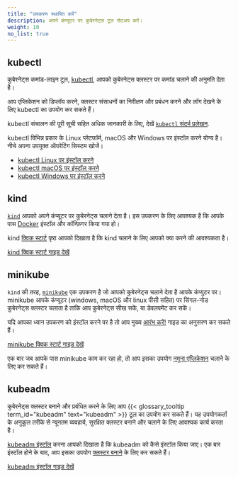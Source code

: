 ```yaml
---
title: "उपकरण स्थापित करें"
description: अपने कंप्यूटर पर कुबेरनेट्स टूल सेटअप करें।
weight: 10
no_list: true
---
```


## kubectl

<!-- overview -->
कुबेरनेट्स कमांड-लाइन टूल, [kubectl](/docs/reference/kubectl/kubectl/), 
आपको कुबेरनेट्स क्लस्टर पर कमांड चलाने की अनुमति देता है।

आप एप्लिकेशन को डिप्लॉय करने, क्लस्टर संसाधनों का निरीक्षण 
और प्रबंधन करने और लॉग देखने के लिए kubectl का उपयोग कर सकते हैं।

kubectl संचालन की पूरी सूची सहित अधिक जानकारी के लिए, देखें 
[`kubectl` संदर्भ प्रलेखन](/docs/reference/kubectl/).

kubectl विभिन्न प्रकार के Linux प्लेटफॉर्म, macOS और Windows पर इंस्टॉल करने योग्य है।
नीचे अपना उपयुक्त ऑपरेटिंग सिस्टम खोजें।

- [kubectl Linux पर इंस्टॉल करने](/hi/docs/tasks/tools/install-kubectl-linux)
- [kubectl macOS पर इंस्टॉल करने](/hi/docs/tasks/tools/install-kubectl-macos)
- [kubectl Windows पर इंस्टॉल करने](/hi/docs/tasks/tools/install-kubectl-windows)

## kind

[`kind`](https://kind.sigs.k8s.io/docs/) आपको अपने कंप्यूटर पर कुबेरनेट्स चलाने देता है।
इस उपकरण के लिए आवश्यक है कि आपके पास 
[Docker](https://docs.docker.com/get-docker/) इंस्टॉल और कॉन्फ़िगर किया गया हो।

kind [क्विक स्टार्ट](https://kind.sigs.k8s.io/docs/user/quick-start/) 
पृष्ठ आपको दिखाता है कि kind चलाने के लिए आपको क्या करने की आवश्यकता है।

<a class="btn btn-primary" href="https://kind.sigs.k8s.io/docs/user/quick-start/" role="button" aria-label="kind क्विक स्टार्ट गाइड देखें">kind क्विक स्टार्ट गाइड देखें</a>

## minikube

`kind` की तरह, [`minikube`](https://minikube.sigs.k8s.io/) एक उपकरण 
है जो आपको कुबेरनेट्स चलाने देता है आपके कंप्युटर पर। minikube आपके कंप्यूटर 
(windows, macOS और linux पीसी सहित) पर सिंगल-नोड कुबेरनेट्स क्लस्टर चलाता 
है ताकि आप कुबेरनेट्स सीख सकें, या डेवलपमेंट कर सकें।

यदि आपका ध्यान उपकरण को इंस्टॉल करने पर है तो आप मुख्य 
[आरंभ करें!](https://minikube.sigs.k8s.io/docs/start/) 
गाइड का अनुसरण कर सकते हैं।

<a class="btn btn-primary" href="https://minikube.sigs.k8s.io/docs/start/" role="button" aria-label="minikube क्विक स्टार्ट गाइड देखें">minikube क्विक स्टार्ट गाइड देखें</a>

एक बार जब आपके पास minikube काम कर रहा हो, 
तो आप इसका उपयोग [नमूना एप्लिकेशन](/docs/tutorials/hello-minikube/) 
चलाने के लिए कर सकते हैं।


## kubeadm

कुबेरनेट्स क्लस्टर बनाने और प्रबंधित करने के लिए आप {{< glossary_tooltip term_id="kubeadm" text="kubeadm" >}} टूल का उपयोग कर सकते हैं।
यह उपयोगकर्ता के अनुकूल तरीके से न्यूनतम व्यवहार्य, सुरक्षित क्लस्टर बनाने और चलाने के लिए आवश्यक कार्य करता है।

[kubeadm इंस्टॉल](/docs/setup/production-environment/tools/kubeadm/install-kubeadm/) करना आपको दिखाता है कि kubeadm को कैसे इंस्टॉल किया जाए।
एक बार इंस्टॉल होने के बाद, आप इसका उपयोग [क्लस्टर बनाने](/docs/setup/production-environment/tools/kubeadm/create-cluster-kubeadm/) के लिए कर सकते हैं।

<a class="btn btn-primary" href="/docs/setup/production-environment/tools/kubeadm/install-kubeadm/" role="button" aria-label="kubeadm इंस्टॉल गाइड देखें">kubeadm इंस्टॉल गाइड देखें</a>
